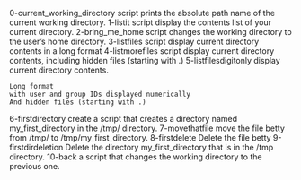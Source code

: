 0-current_working_directory script prints the absolute path name of the current working directory.
1-listit script display the contents list of your current directory.
2-bring_me_home script changes the working directory to the user’s home directory.
3-listfiles script display current directory contents in a long format
4-listmorefiles script display current directory contents, including hidden files (starting with .)
5-listfilesdigitonly display current directory contents.

    Long format
    with user and group IDs displayed numerically
    And hidden files (starting with .)
6-firstdirectory create a script that creates a directory named my_first_directory in the /tmp/ directory.
7-movethatfile move the file betty from /tmp/ to /tmp/my_first_directory.
8-firstdelete Delete the file betty
9-firstdirdeletion Delete the directory my_first_directory that is in the /tmp directory.
10-back a script that changes the working directory to the previous one.

